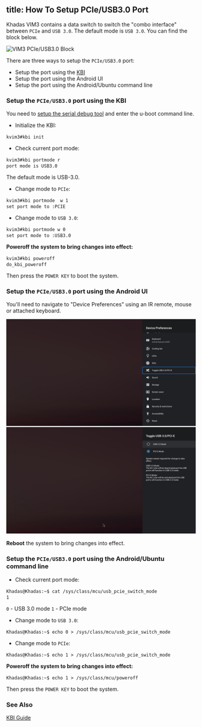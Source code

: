 title: How To Setup PCIe/USB3.0 Port
---

Khadas VIM3 contains a data switch to switch the "combo interface" between `PCIe` and `USB 3.0`. The default mode is `USB 3.0`.
You can find the block below.

![VIM3 PCIe/USB3.0 Block](/images/vim3/vim3_pcie_usb3_block.png)

There are three ways to setup the `PCIe/USB3.0` port:
* Setup the port using the [KBI](/vim3/KbiGuidance.html)
* Setup the port using the Android UI
* Setup the port using the Android/Ubuntu command line

### Setup the `PCIe/USB3.0` port using the KBI
You need to [setup the serial debug tool](/vim3/SetupSerialTool.html) and enter the u-boot command line.

* Initialize the KBI:

```
kvim3#kbi init
```

* Check current port mode:

```
kvim3#kbi portmode r
port mode is USB3.0
```
The default mode is USB-3.0.

* Change mode to `PCIe`:

```
kvim3#kbi portmode  w 1
set port mode to :PCIE
```

* Change mode to `USB 3.0`:

```
kvim3#kbi portmode w 0
set port mode to :USB3.0
```

**Poweroff the system to bring changes into effect:**

```
kvim3#kbi poweroff 
do_kbi_poweroff
```
Then press the `POWER KEY` to boot the system.

### Setup the `PCIe/USB3.0` port using the Android UI
You'll need to navigate to "Device Preferences" using an IR remote, mouse or attached keyboard.

![Android Device Preferences](https://github.com/tsangyoujun/khadas_docs/blob/master/settings_toggle.jpg?raw=true)
![Mode Switch UI](https://github.com/tsangyoujun/khadas_docs/blob/master/mode_switch.jpg?raw=true)

**Reboot** the system to bring changes into effect.

### Setup the `PCIe/USB3.0` port using the Android/Ubuntu command line

* Check current port mode:

```
Khadas@Khadas:~$ cat /sys/class/mcu/usb_pcie_switch_mode
1
```

`0` - USB 3.0 mode
`1` - PCIe mode

* Change mode to `USB 3.0`:

```
Khadas@Khadas:~$ echo 0 > /sys/class/mcu/usb_pcie_switch_mode
```

* Change mode to `PCIe`:

```
Khadas@Khadas:~$ echo 1 > /sys/class/mcu/usb_pcie_switch_mode
```

**Poweroff the system to bring changes into effect:**

```
Khadas@Khadas:~$ echo 1 > /sys/class/mcu/poweroff 
```

Then press the `POWER KEY` to boot the system.

### See Also
[KBI Guide](/vim3/KbiGuidance.html)
